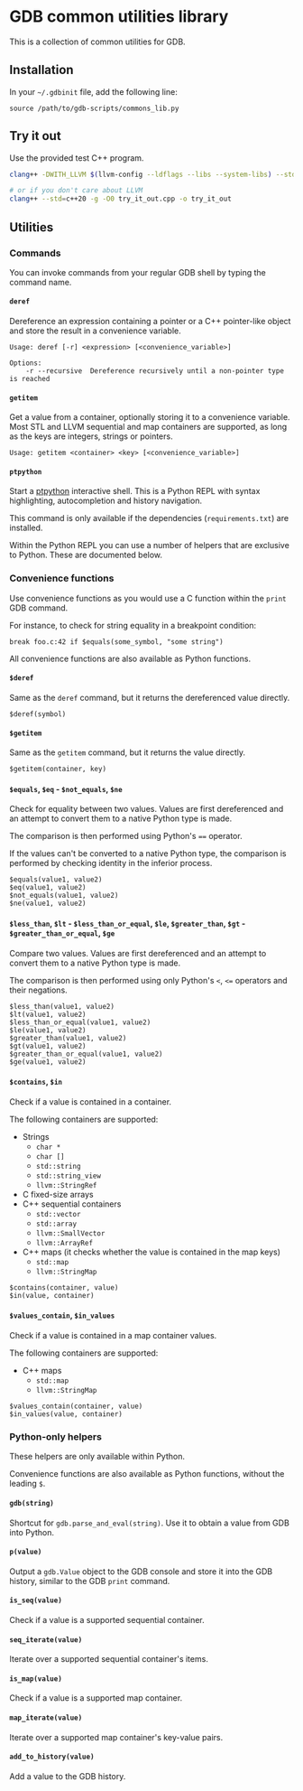 # GDB common utilities library

This is a collection of common utilities for GDB.

## Installation

In your `~/.gdbinit` file, add the following line:

```
source /path/to/gdb-scripts/commons_lib.py
```

## Try it out

Use the provided test C++ program.

```bash
clang++ -DWITH_LLVM $(llvm-config --ldflags --libs --system-libs) --std=c++20 -g -O0 try_it_out.cpp -o try_it_out

# or if you don't care about LLVM
clang++ --std=c++20 -g -O0 try_it_out.cpp -o try_it_out
```

## Utilities

### Commands

You can invoke commands from your regular GDB shell by typing the command name.

#### `deref`

Dereference an expression containing a pointer or a C++ pointer-like object and
store the result in a convenience variable.

```
Usage: deref [-r] <expression> [<convenience_variable>]

Options:
    -r --recursive  Dereference recursively until a non-pointer type is reached
```

#### `getitem`

Get a value from a container, optionally storing it to a convenience variable.
Most STL and LLVM sequential and map containers are supported, as long as the
keys are integers, strings or pointers.

```
Usage: getitem <container> <key> [<convenience_variable>]
```

#### `ptpython`

Start a [ptpython](https://github.com/prompt-toolkit/ptpython) interactive
shell. This is a Python REPL with syntax highlighting, autocompletion and
history navigation.

This command is only available if the dependencies (`requirements.txt`) are
installed.

Within the Python REPL you can use a number of helpers that are exclusive to
Python. These are documented below.

### Convenience functions

Use convenience functions as you would use a C function within the `print` GDB
command.

For instance, to check for string equality in a breakpoint condition:

```
break foo.c:42 if $equals(some_symbol, "some string")
```

All convenience functions are also available as Python functions.

#### `$deref`

Same as the `deref` command, but it returns the dereferenced value directly.

```
$deref(symbol)
```

#### `$getitem`

Same as the `getitem` command, but it returns the value directly.

```
$getitem(container, key)
```

#### `$equals`, `$eq` - `$not_equals`, `$ne`

Check for equality between two values. Values are first dereferenced and an
attempt to convert them to a native Python type is made.

The comparison is then performed using Python's `==` operator.

If the values can't be converted to a native Python type, the comparison is
performed by checking identity in the inferior process.

```
$equals(value1, value2)
$eq(value1, value2)
$not_equals(value1, value2)
$ne(value1, value2)
```

#### `$less_than`, `$lt` - `$less_than_or_equal`, `$le`, `$greater_than`, `$gt` - `$greater_than_or_equal`, `$ge`

Compare two values. Values are first dereferenced and an attempt to convert them
to a native Python type is made.

The comparison is then performed using only Python's `<`, `<=` operators and
their negations.

```
$less_than(value1, value2)
$lt(value1, value2)
$less_than_or_equal(value1, value2)
$le(value1, value2)
$greater_than(value1, value2)
$gt(value1, value2)
$greater_than_or_equal(value1, value2)
$ge(value1, value2)
```

#### `$contains`, `$in`

Check if a value is contained in a container.

The following containers are supported:

- Strings
    - `char *`
    - `char []`
    - `std::string`
    - `std::string_view`
    - `llvm::StringRef`
- C fixed-size arrays
- C++ sequential containers
    - `std::vector`
    - `std::array`
    - `llvm::SmallVector`
    - `llvm::ArrayRef`
- C++ maps (it checks whether the value is contained in the map keys)
    - `std::map`
    - `llvm::StringMap`

```
$contains(container, value)
$in(value, container)
```

#### `$values_contain`, `$in_values`

Check if a value is contained in a map container values.

The following containers are supported:

- C++ maps
    - `std::map`
    - `llvm::StringMap`

```
$values_contain(container, value)
$in_values(value, container)
```

### Python-only helpers

These helpers are only available within Python.

Convenience functions are also available as Python functions, without the
leading `$`.

#### `gdb(string)`

Shortcut for `gdb.parse_and_eval(string)`. Use it to obtain a value from GDB
into Python.

#### `p(value)`

Output a `gdb.Value` object to the GDB console and store it into the GDB
history, similar to the GDB `print` command.

#### `is_seq(value)`

Check if a value is a supported sequential container.

#### `seq_iterate(value)`

Iterate over a supported sequential container's items.

#### `is_map(value)`

Check if a value is a supported map container.

#### `map_iterate(value)`

Iterate over a supported map container's key-value pairs.

#### `add_to_history(value)`

Add a value to the GDB history.

